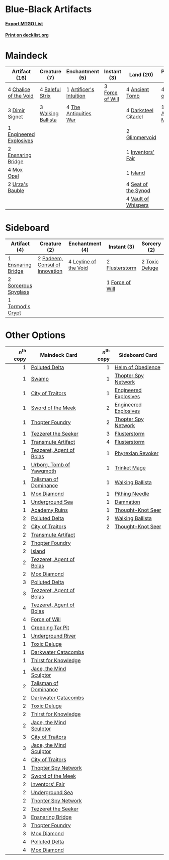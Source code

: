 # Blue-Black Artifacts

#### [Export MTGO List](../collection/Blue-Black%20Artifacts/Blue-Black%20Artifacts.txt)
#### [Print on decklist.org](http://decklist.org/?deckmain=4%09Ancient%20Tomb%0A1%09Artificer's%20Intuition%0A4%09Baleful%20Strix%0A4%09Chalice%20of%20the%20Void%0A4%09Darksteel%20Citadel%0A3%09Dimir%20Signet%0A1%09Engineered%20Explosives%0A2%09Ensnaring%20Bridge%0A3%09Force%20of%20Will%0A2%09Glimmervoid%0A1%09Inventors'%20Fair%0A1%09Island%0A4%09Karn,%20Scion%20of%20Urza%0A4%09Mox%20Opal%0A4%09Seat%20of%20the%20Synod%0A1%09Tezzeret,%20Artifice%20Master%0A4%09The%20Antiquities%20War%0A4%09Thoughtcast%0A2%09Urza's%20Bauble%0A4%09Vault%20of%20Whispers%0A3%09Walking%20Ballista&deckside=1%09Ensnaring%20Bridge%0A2%09Flusterstorm%0A1%09Force%20of%20Will%0A4%09Leyline%20of%20the%20Void%0A2%09Padeem,%20Consul%20of%20Innovation%0A2%09Sorcerous%20Spyglass%0A1%09Tormod's%20Crypt%0A2%09Toxic%20Deluge)
# Maindeck

|                                          Artifact (16)                                           |                                        Creature (7)                                         |                                         Enchantment (5)                                         |                                       Instant (3)                                        |                                          Land (20)                                           |                                           Planeswalker (5)                                           |                                      Sorcery (4)                                       |
|--------------------------------------------------------------------------------------------------|---------------------------------------------------------------------------------------------|-------------------------------------------------------------------------------------------------|------------------------------------------------------------------------------------------|----------------------------------------------------------------------------------------------|------------------------------------------------------------------------------------------------------|----------------------------------------------------------------------------------------|
|4 [Chalice of the Void](http://gatherer.wizards.com/Pages/Card/Details.aspx?multiverseid=370411)  |4 [Baleful Strix](http://gatherer.wizards.com/Pages/Card/Details.aspx?multiverseid=423507)   |1 [Artificer's Intuition](http://gatherer.wizards.com/Pages/Card/Details.aspx?multiverseid=50172)|3 [Force of Will](http://gatherer.wizards.com/Pages/Card/Details.aspx?multiverseid=382943)|4 [Ancient Tomb](http://gatherer.wizards.com/Pages/Card/Details.aspx?multiverseid=382842)     |4 [Karn, Scion of Urza](http://gatherer.wizards.com/Pages/Card/Details.aspx?multiverseid=442889)      |4 [Thoughtcast](http://gatherer.wizards.com/Pages/Card/Details.aspx?multiverseid=397804)|
|3 [Dimir Signet](http://gatherer.wizards.com/Pages/Card/Details.aspx?multiverseid=426044)         |3 [Walking Ballista](http://gatherer.wizards.com/Pages/Card/Details.aspx?multiverseid=423848)|4 [The Antiquities War](http://gatherer.wizards.com/Pages/Card/Details.aspx?multiverseid=442930) |                                                                                          |4 [Darksteel Citadel](http://gatherer.wizards.com/Pages/Card/Details.aspx?multiverseid=397853)|1 [Tezzeret, Artifice Master](http://gatherer.wizards.com/Pages/Card/Details.aspx?multiverseid=447215)|                                                                                        |
|1 [Engineered Explosives](http://gatherer.wizards.com/Pages/Card/Details.aspx?multiverseid=370549)|                                                                                             |                                                                                                 |                                                                                          |2 [Glimmervoid](http://gatherer.wizards.com/Pages/Card/Details.aspx?multiverseid=370425)      |                                                                                                      |                                                                                        |
|2 [Ensnaring Bridge](http://gatherer.wizards.com/Pages/Card/Details.aspx?multiverseid=442213)     |                                                                                             |                                                                                                 |                                                                                          |1 [Inventors' Fair](http://gatherer.wizards.com/Pages/Card/Details.aspx?multiverseid=417820)  |                                                                                                      |                                                                                        |
|4 [Mox Opal](http://gatherer.wizards.com/Pages/Card/Details.aspx?multiverseid=397719)             |                                                                                             |                                                                                                 |                                                                                          |1 [Island](http://gatherer.wizards.com/Pages/Card/Details.aspx?multiverseid=439602)           |                                                                                                      |                                                                                        |
|2 [Urza's Bauble](http://gatherer.wizards.com/Pages/Card/Details.aspx?multiverseid=159247)        |                                                                                             |                                                                                                 |                                                                                          |4 [Seat of the Synod](http://gatherer.wizards.com/Pages/Card/Details.aspx?multiverseid=205303)|                                                                                                      |                                                                                        |
|                                                                                                  |                                                                                             |                                                                                                 |                                                                                          |4 [Vault of Whispers](http://gatherer.wizards.com/Pages/Card/Details.aspx?multiverseid=205313)|                                                                                                      |                                                                                        |


# Sideboard

|                                         Artifact (4)                                          |                                              Creature (2)                                               |                                        Enchantment (4)                                         |                                       Instant (3)                                        |                                       Sorcery (2)                                       |
|-----------------------------------------------------------------------------------------------|---------------------------------------------------------------------------------------------------------|------------------------------------------------------------------------------------------------|------------------------------------------------------------------------------------------|-----------------------------------------------------------------------------------------|
|1 [Ensnaring Bridge](http://gatherer.wizards.com/Pages/Card/Details.aspx?multiverseid=442213)  |2 [Padeem, Consul of Innovation](http://gatherer.wizards.com/Pages/Card/Details.aspx?multiverseid=417632)|4 [Leyline of the Void](http://gatherer.wizards.com/Pages/Card/Details.aspx?multiverseid=205013)|2 [Flusterstorm](http://gatherer.wizards.com/Pages/Card/Details.aspx?multiverseid=382942) |2 [Toxic Deluge](http://gatherer.wizards.com/Pages/Card/Details.aspx?multiverseid=413650)|
|2 [Sorcerous Spyglass](http://gatherer.wizards.com/Pages/Card/Details.aspx?multiverseid=435407)|                                                                                                         |                                                                                                |1 [Force of Will](http://gatherer.wizards.com/Pages/Card/Details.aspx?multiverseid=382943)|                                                                                         |
|1 [Tormod's Crypt](http://gatherer.wizards.com/Pages/Card/Details.aspx?multiverseid=389723)    |                                                                                                         |                                                                                                |                                                                                          |                                                                                         |


# Other Options

|*n*<sup>th</sup> copy|                                           Maindeck Card                                           |*n*<sup>th</sup> copy|                                         Sideboard Card                                         |
|--------------------:|---------------------------------------------------------------------------------------------------|--------------------:|------------------------------------------------------------------------------------------------|
|                    1|[Polluted Delta](http://gatherer.wizards.com/Pages/Card/Details.aspx?multiverseid=405104)          |                    1|[Helm of Obedience](http://gatherer.wizards.com/Pages/Card/Details.aspx?multiverseid=184550)    |
|                    1|[Swamp](http://gatherer.wizards.com/Pages/Card/Details.aspx?multiverseid=439603)                   |                    1|[Thopter Spy Network](http://gatherer.wizards.com/Pages/Card/Details.aspx?multiverseid=451062)  |
|                    1|[City of Traitors](http://gatherer.wizards.com/Pages/Card/Details.aspx?multiverseid=397543)        |                    1|[Engineered Explosives](http://gatherer.wizards.com/Pages/Card/Details.aspx?multiverseid=370549)|
|                    1|[Sword of the Meek](http://gatherer.wizards.com/Pages/Card/Details.aspx?multiverseid=126215)       |                    2|[Engineered Explosives](http://gatherer.wizards.com/Pages/Card/Details.aspx?multiverseid=370549)|
|                    1|[Thopter Foundry](http://gatherer.wizards.com/Pages/Card/Details.aspx?multiverseid=420854)         |                    2|[Thopter Spy Network](http://gatherer.wizards.com/Pages/Card/Details.aspx?multiverseid=451062)  |
|                    1|[Tezzeret the Seeker](http://gatherer.wizards.com/Pages/Card/Details.aspx?multiverseid=397700)     |                    3|[Flusterstorm](http://gatherer.wizards.com/Pages/Card/Details.aspx?multiverseid=382942)         |
|                    1|[Transmute Artifact](http://gatherer.wizards.com/Pages/Card/Details.aspx?multiverseid=202616)      |                    4|[Flusterstorm](http://gatherer.wizards.com/Pages/Card/Details.aspx?multiverseid=382942)         |
|                    1|[Tezzeret, Agent of Bolas](http://gatherer.wizards.com/Pages/Card/Details.aspx?multiverseid=214065)|                    1|[Phyrexian Revoker](http://gatherer.wizards.com/Pages/Card/Details.aspx?multiverseid=220589)    |
|                    1|[Urborg, Tomb of Yawgmoth](http://gatherer.wizards.com/Pages/Card/Details.aspx?multiverseid=287330)|                    1|[Trinket Mage](http://gatherer.wizards.com/Pages/Card/Details.aspx?multiverseid=442777)         |
|                    1|[Talisman of Dominance](http://gatherer.wizards.com/Pages/Card/Details.aspx?multiverseid=430629)   |                    1|[Walking Ballista](http://gatherer.wizards.com/Pages/Card/Details.aspx?multiverseid=423848)     |
|                    1|[Mox Diamond](http://gatherer.wizards.com/Pages/Card/Details.aspx?multiverseid=212634)             |                    1|[Pithing Needle](http://gatherer.wizards.com/Pages/Card/Details.aspx?multiverseid=425815)       |
|                    1|[Underground Sea](http://gatherer.wizards.com/Pages/Card/Details.aspx?multiverseid=383142)         |                    1|[Damnation](http://gatherer.wizards.com/Pages/Card/Details.aspx?multiverseid=425888)            |
|                    1|[Academy Ruins](http://gatherer.wizards.com/Pages/Card/Details.aspx?multiverseid=370424)           |                    1|[Thought-Knot Seer](http://gatherer.wizards.com/Pages/Card/Details.aspx?multiverseid=407519)    |
|                    2|[Polluted Delta](http://gatherer.wizards.com/Pages/Card/Details.aspx?multiverseid=405104)          |                    2|[Walking Ballista](http://gatherer.wizards.com/Pages/Card/Details.aspx?multiverseid=423848)     |
|                    2|[City of Traitors](http://gatherer.wizards.com/Pages/Card/Details.aspx?multiverseid=397543)        |                    2|[Thought-Knot Seer](http://gatherer.wizards.com/Pages/Card/Details.aspx?multiverseid=407519)    |
|                    2|[Transmute Artifact](http://gatherer.wizards.com/Pages/Card/Details.aspx?multiverseid=202616)      |                     |                                                                                                |
|                    2|[Thopter Foundry](http://gatherer.wizards.com/Pages/Card/Details.aspx?multiverseid=420854)         |                     |                                                                                                |
|                    2|[Island](http://gatherer.wizards.com/Pages/Card/Details.aspx?multiverseid=439602)                  |                     |                                                                                                |
|                    2|[Tezzeret, Agent of Bolas](http://gatherer.wizards.com/Pages/Card/Details.aspx?multiverseid=214065)|                     |                                                                                                |
|                    2|[Mox Diamond](http://gatherer.wizards.com/Pages/Card/Details.aspx?multiverseid=212634)             |                     |                                                                                                |
|                    3|[Polluted Delta](http://gatherer.wizards.com/Pages/Card/Details.aspx?multiverseid=405104)          |                     |                                                                                                |
|                    3|[Tezzeret, Agent of Bolas](http://gatherer.wizards.com/Pages/Card/Details.aspx?multiverseid=214065)|                     |                                                                                                |
|                    4|[Tezzeret, Agent of Bolas](http://gatherer.wizards.com/Pages/Card/Details.aspx?multiverseid=214065)|                     |                                                                                                |
|                    4|[Force of Will](http://gatherer.wizards.com/Pages/Card/Details.aspx?multiverseid=382943)           |                     |                                                                                                |
|                    1|[Creeping Tar Pit](http://gatherer.wizards.com/Pages/Card/Details.aspx?multiverseid=177520)        |                     |                                                                                                |
|                    1|[Underground River](http://gatherer.wizards.com/Pages/Card/Details.aspx?multiverseid=447011)       |                     |                                                                                                |
|                    1|[Toxic Deluge](http://gatherer.wizards.com/Pages/Card/Details.aspx?multiverseid=413650)            |                     |                                                                                                |
|                    1|[Darkwater Catacombs](http://gatherer.wizards.com/Pages/Card/Details.aspx?multiverseid=446980)     |                     |                                                                                                |
|                    1|[Thirst for Knowledge](http://gatherer.wizards.com/Pages/Card/Details.aspx?multiverseid=205311)    |                     |                                                                                                |
|                    1|[Jace, the Mind Sculptor](http://gatherer.wizards.com/Pages/Card/Details.aspx?multiverseid=382979) |                     |                                                                                                |
|                    2|[Talisman of Dominance](http://gatherer.wizards.com/Pages/Card/Details.aspx?multiverseid=430629)   |                     |                                                                                                |
|                    2|[Darkwater Catacombs](http://gatherer.wizards.com/Pages/Card/Details.aspx?multiverseid=446980)     |                     |                                                                                                |
|                    2|[Toxic Deluge](http://gatherer.wizards.com/Pages/Card/Details.aspx?multiverseid=413650)            |                     |                                                                                                |
|                    2|[Thirst for Knowledge](http://gatherer.wizards.com/Pages/Card/Details.aspx?multiverseid=205311)    |                     |                                                                                                |
|                    2|[Jace, the Mind Sculptor](http://gatherer.wizards.com/Pages/Card/Details.aspx?multiverseid=382979) |                     |                                                                                                |
|                    3|[City of Traitors](http://gatherer.wizards.com/Pages/Card/Details.aspx?multiverseid=397543)        |                     |                                                                                                |
|                    3|[Jace, the Mind Sculptor](http://gatherer.wizards.com/Pages/Card/Details.aspx?multiverseid=382979) |                     |                                                                                                |
|                    4|[City of Traitors](http://gatherer.wizards.com/Pages/Card/Details.aspx?multiverseid=397543)        |                     |                                                                                                |
|                    1|[Thopter Spy Network](http://gatherer.wizards.com/Pages/Card/Details.aspx?multiverseid=451062)     |                     |                                                                                                |
|                    2|[Sword of the Meek](http://gatherer.wizards.com/Pages/Card/Details.aspx?multiverseid=126215)       |                     |                                                                                                |
|                    2|[Inventors' Fair](http://gatherer.wizards.com/Pages/Card/Details.aspx?multiverseid=417820)         |                     |                                                                                                |
|                    2|[Underground Sea](http://gatherer.wizards.com/Pages/Card/Details.aspx?multiverseid=383142)         |                     |                                                                                                |
|                    2|[Thopter Spy Network](http://gatherer.wizards.com/Pages/Card/Details.aspx?multiverseid=451062)     |                     |                                                                                                |
|                    2|[Tezzeret the Seeker](http://gatherer.wizards.com/Pages/Card/Details.aspx?multiverseid=397700)     |                     |                                                                                                |
|                    3|[Ensnaring Bridge](http://gatherer.wizards.com/Pages/Card/Details.aspx?multiverseid=442213)        |                     |                                                                                                |
|                    3|[Thopter Foundry](http://gatherer.wizards.com/Pages/Card/Details.aspx?multiverseid=420854)         |                     |                                                                                                |
|                    3|[Mox Diamond](http://gatherer.wizards.com/Pages/Card/Details.aspx?multiverseid=212634)             |                     |                                                                                                |
|                    4|[Polluted Delta](http://gatherer.wizards.com/Pages/Card/Details.aspx?multiverseid=405104)          |                     |                                                                                                |
|                    4|[Mox Diamond](http://gatherer.wizards.com/Pages/Card/Details.aspx?multiverseid=212634)             |                     |                                                                                                |

